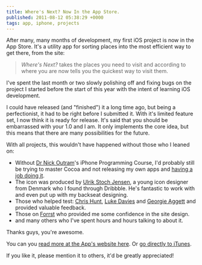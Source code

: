 ```yaml
---
title: Where's Next? Now In the App Store.
published: 2011-08-12 05:38:29 +0000
tags: app, iphone, projects
---
```


After many, many months of development, my first iOS project is now in the App Store. It's a utility app for sorting places into the most efficient way to get there, from the site:

<blockquote><em>Where's Next?</em> takes the places you need to visit and according to where you are now tells you the quickest way to visit them.</blockquote>

I've spent the last month or two slowly polishing off and fixing bugs on the project I started before the start of this year with the intent of learning iOS development.

I could have released (and "finished") it a long time ago, but being a perfectionist, it had to be right before I submitted it. With it's limited feature set, I now think it is ready for release. It's said that you should be embarrassed with your 1.0 and I am. It only implements the core idea, but this means that there are many possibilities for the future.

With all projects, this wouldn't have happened without those who I leaned on:

* Without [Dr Nick Outram](http://www.plymouth.ac.uk/staff/noutram)'s iPhone Programming Course, I'd probably still be trying to master Cocoa and not releasing my own apps and [having a job doing it](http://nickcharlton.net/post/starting-at-rokk-media).
* The icon was produced by [Ulrik Stoch Jensen](http://ulrikstoch.com/), a young icon designer from Denmark who I found through Dribbble. He's fantastic to work with and even put up with my backseat designing.
* Those who helped test: [Chris Hunt](http://thisisthechris.co.uk/), [Luke Davies](http://manateegames.co.uk/) and [Georgie Aggett](http://georgiejabbers.com/) and provided valuable feedback.
* Those on [Forrst](http://forrst.com/posts/Little_project_Ive_been_working_on-sYT) who provided me some confidence in the site design.
* and many others who I've spent hours and hours talking to about it.

Thanks guys, you're awesome.

You can you [read more at the App's website here](http://wheresnextapp.com/). Or [go directly to iTunes](http://itunes.apple.com/gb/app/wheres-next/id454450198?mt=8).

If you like it, please mention it to others, it'd be greatly appreciated!

